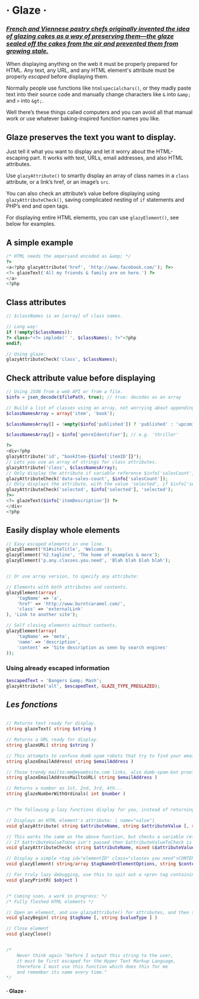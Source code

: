 · Glaze ·
=====

### *[French and Viennese pastry chefs originally invented the idea of glazing cakes as a way of preserving them—the glaze sealed off the cakes from the air and prevented them from growing stale.](http://www.epicurious.com/articlesguides/howtocook/primers/cakesfrostings)*

When displaying anything on the web it must be properly prepared for HTML. Any text, any URL, and any HTML element's attribute must be properly *escaped* before displaying them.

Normally people use functions like `htmlspecialchars()`, or they madly paste text into their source code and manually change characters like `&` into `&amp;` and `>` into `&gt;`.

Well there’s these things called computers and you can avoid all that manual work or use whatever baking-inspired function names you like.

## Glaze preserves the text you want to display.

Just tell it what you want to display and let it worry about the HTML-escaping part. It works with text, URLs, email addresses, and also HTML attributes.

Use `glazyAttribute()` to smartly display an array of class names in a `class` attribute, or a link’s href, or an image’s `src`.

You can also check an attribute’s value before displaying using `glazyAttributeCheck()`, saving complicated nesting of `if` statements and PHP’s end and open tags.

For displaying entire HTML elements, you can use `glazyElement()`, see below for examples.


## A simple example
```php
/* HTML needs the ampersand encoded as &amp; */
?>
<a<?php glazyAttribute('href', 'http://www.facebook.com/'); ?>>
<?= glazeText('All my friends & family are on here.') ?>
</a>
<?php
```

## Class attributes

```php
// $classNames is an [array] of class names.

// Long way:
if (!empty($classNames)):
?> class="<?= implode(' ', $classNames); ?>"<?php
endif;

// Using glaze:
glazyAttributeCheck('class', $classNames);
```
	
## Check attribute value before displaying

```php
// Using JSON from a web API or from a file.
$info = json_decode($filePath, true); // true: decodes as an array

// Build a list of classes using an array, not worrying about appending to a string
$classNamesArray = array('item', 'book');

$classNamesArray[] = !empty($info['published']) ? 'published' : 'upcoming';

$classNamesArray[] = $info['genreIdentifier']; // e.g. 'thriller'

?>
<div<?php
glazyAttribute('id', "bookItem-{$info['itemID']}");
// Lets you use an array of strings for class attributes.
glazyAttribute('class', $classNamesArray);
// Only display the attribute if variable reference $info['salesCount'] is present.
glazyAttributeCheck('data-sales-count', $info['salesCount']);
// Only displays the attribute, with the value 'selected', if $info['selected'] is true.
glazyAttributeCheck('selected', $info['selected'], 'selected');
?>>
<?= glazeText($info['itemDescription']) ?>
</div>
<?php
```

## Easily display whole elements
```php
// Easy escaped elements in one line.
glazyElement('h1#siteTitle', 'Welcome');
glazyElement('h2.tagline', 'The home of examples & more');
glazyElement('p.any.classes.you.need', 'Blah blah blah blah');


// Or use array version, to specify any attribute:

// Elements with both attributes and contents.
glazyElement(array(
	'tagName' => 'a',
	'href' => 'http://www.burntcaramel.com/',
	'class' => 'externalLink'
), 'Link to another site');

// Self closing elements without contents.
glazyElement(array(
	'tagName' => 'meta',
	'name' => 'description',
	'content' => 'Site description as seen by search engines'
));
```

### Using already escaped information

```php
$escapedText = 'Bangers &amp; Mash';
glazyAttribute('alt', $escapedText, GLAZE_TYPE_PREGLAZED);
```


## *Les fonctions*
```php

// Returns text ready for display.
string glazeText( string $string )

// Returns a URL ready for display.
string glazeURL( string $string )

// This attempts to confuse dumb spam robots that try to find your email address.
string glazeEmailAddress( string $emailAddress )

// Those trendy mailto:me@mywebsite.com links, also dumb-spam-bot proof.
string glazeEmailAddressMailtoURL( string $emailAddress )

// Returns a number as 1st, 2nd, 3rd, 4th...
string glazeNumberWithOrdinals( int $number )


/* The following g-lazy functions display for you, instead of returning a string. */

// Displays an HTML element's attribute: | name="value"|
void glazyAttribute( string $attributeName, string $attributeValue [, string $valueType ] )

// This works the same as the above function, but checks a variable reference you pass first.
// If $attributeValueToUse isn't passed then $attributeValueToCheck is also the value that is displayed.
void glazyAttributeCheck( string $attributeName, mixed &$attributeValueToCheck [, string $attributeValueToUse = null, string $valueType = null] )

// Display a simple <tag id="elementID" class="classes you need">CONTENTS</tag>, with a choice for the tag name, and its contents value and type.
void glazyElement( string/array $tagNameOrElementOptions, string $contentsValue [, string $valueType ] )

// For truly lazy debugging, use this to spit out a <pre> tag containing the contents of an object.
void glazyPrintR( $object )


/* Coming soon, a work in progress: */
/* Fully fleshed HTML elements */

// Open an element, and use glazyAttribute() for attributes, and then simply display your element's contents.
void glazyBegin( string $tagName [, string $valueType ] )

// Close element
void glazyClose()


/*
	Never think again "before I output this string to the user,
	it must be first escaped for the Hyper Text Markup Language,
	therefore I must use this function which does this for me
	and remember its name every time."
*/

```

#### · Glaze ·
